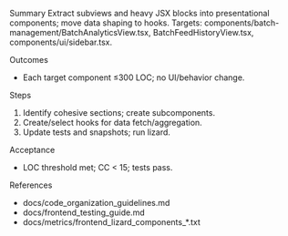 Summary
Extract subviews and heavy JSX blocks into presentational components; move data shaping to hooks.
Targets: components/batch-management/BatchAnalyticsView.tsx, BatchFeedHistoryView.tsx, components/ui/sidebar.tsx.

Outcomes
- Each target component ≤300 LOC; no UI/behavior change.

Steps
1) Identify cohesive sections; create subcomponents.
2) Create/select hooks for data fetch/aggregation.
3) Update tests and snapshots; run lizard.

Acceptance
- LOC threshold met; CC < 15; tests pass.

References
- docs/code_organization_guidelines.md
- docs/frontend_testing_guide.md
- docs/metrics/frontend_lizard_components_*.txt